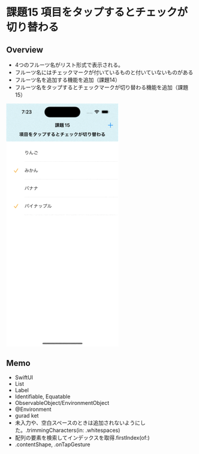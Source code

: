# 課題15 項目をタップするとチェックが切り替わる
## Overview
<ul>
<li>4つのフルーツ名がリスト形式で表示される。</li>
<li>フルーツ名にはチェックマークが付いているものと付いていないものがある</li>
<li>フルーツ名を追加する機能を追加（課題14）</li>
<li>フルーツ名をタップするとチェックマークが切り替わる機能を追加（課題15）</li>
</ul>
<img src= "Kadai15.gif" width="300" alt="Preview image" />
<h2>Memo</h2>
<ul>
<li>SwiftUI</li>
<li>List</li>
<li>Label</li>
<li>Identifiable, Equatable</li>
<li>ObservableObject/EnvironmentObject</li>
<li>@Environment</li>
<li>gurad ket</li>
<li>未入力や、空白スペースのときは追加されないようにした。.trimmingCharacters(in: .whitespaces)</li>
<li>配列の要素を検索してインデックスを取得.firstIndex(of:)</li>
<li>.contentShape, .onTapGesture</li>
</ul>

